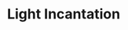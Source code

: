 ---
title: "Light Incantation"
canonical: "skill/light-incantation"
canonical_title: "Awakened Drow Loresheet"
lists:
    - awakened-drow-loresheet
tier: 1
osp_cost: 5
prerequisites: ["Incantation CS"]
replacement: false
---